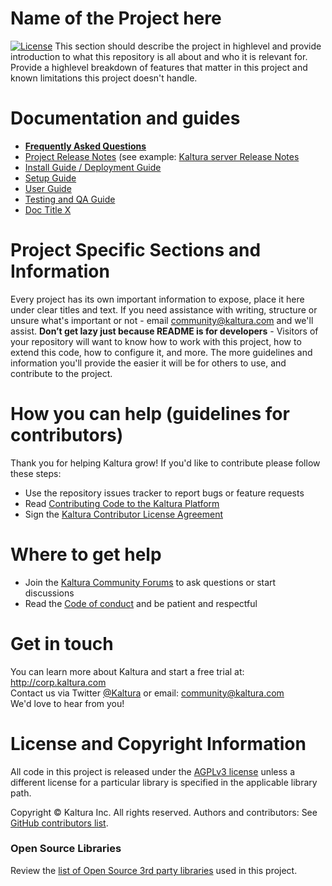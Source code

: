 # Name of the Project here
[![License](https://img.shields.io/badge/license-AGPLv3-blue.svg)](http://www.gnu.org/licenses/agpl-3.0.html)
This section should describe the project in highlevel and provide introduction to what this repository is all about and who it is relevant for.
Provide a highlevel breakdown of features that matter in this project and known limitations this project doesn't handle.

# Documentation and guides
* [**Frequently Asked Questions**](http://linktodoc.com)
* [Project Release Notes](http://linktodoc.com) (see example: [Kaltura server Release Notes](https://github.com/kaltura/server/blob/master/release-notes.md)
* [Install Guide / Deployment Guide](http://linktodoc.com)
* [Setup Guide](http://linktodoc.com)
* [User Guide](http://linktodoc.com)
* [Testing and QA Guide](http://linktodoc.com)
* [Doc Title X](http://linktodoc.com)

# Project Specific Sections and Information
Every project has its own important information to expose, place it here under clear titles and text.
If you need assistance with writing, structure or unsure what's important or not - email community@kaltura.com and we'll assist.
**Don’t get lazy just because README is for developers** - Visitors of your repository will want to know how to work with this project, how to extend this code, how to configure it, and more. The more guidelines and information you'll provide the easier it will be for others to use, and contribute to the project.

# How you can help (guidelines for contributors) 
Thank you for helping Kaltura grow! If you'd like to contribute please follow these steps:
* Use the repository issues tracker to report bugs or feature requests
* Read [Contributing Code to the Kaltura Platform](https://github.com/kaltura/platform-install-packages/blob/master/doc/Contributing-to-the-Kaltura-Platform.md)
* Sign the [Kaltura Contributor License Agreement](https://agentcontribs.kaltura.org/)

# Where to get help
* Join the [Kaltura Community Forums](https://forum.kaltura.org/) to ask questions or start discussions
* Read the [Code of conduct](https://forum.kaltura.org/faq) and be patient and respectful

# Get in touch
You can learn more about Kaltura and start a free trial at: http://corp.kaltura.com  
Contact us via Twitter [@Kaltura](https://twitter.com/Kaltura) or email: community@kaltura.com  
We'd love to hear from you!

# License and Copyright Information
All code in this project is released under the [AGPLv3 license](http://www.gnu.org/licenses/agpl-3.0.html) unless a different license for a particular library is specified in the applicable library path. 

Copyright © Kaltura Inc. All rights reserved.
Authors and contributors: See [GitHub contributors list](https://github.com/kaltura/mwEmbed/graphs/contributors).

### Open Source Libraries
Review the [list of Open Source 3rd party libraries](open-source-libraries.txt) used in this project.
